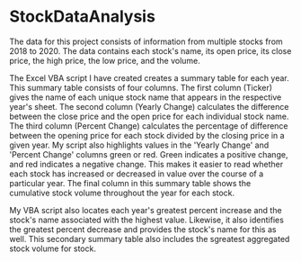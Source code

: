 # StockDataAnalysis

 The data for this project consists of information from multiple stocks from 2018 to 2020. The data contains each stock's name, its open price, its close price, the high price, the low price, and the volume.

 The Excel VBA script I have created creates a summary table for each year. This summary table consists of four columns. The first column (Ticker) gives the name of each unique stock name that appears in the respective year's sheet. The second column (Yearly Change) calculates the difference between the close price and the open price for each individual stock name. The third column (Percent Change) calculates the percentage of difference between the opening price for each stock divided by the closing price in a given year. My script also highlights values in the 'Yearly Change' and 'Percent Change' columns green or red. Green indicates a positive change, and red indicates a negative change. This makes it easier to read whether each stock has increased or decreased in value over the course of a particular year. The final column in this summary table shows the cumulative stock volume throughout the year for each stock.

 My VBA script also locates each year's greatest percent increase and the stock's name associated with the highest value. Likewise, it also identifies the greatest percent decrease and provides the stock's name for this as well. This secondary summary table also includes the sgreatest aggregated stock volume for stock.
